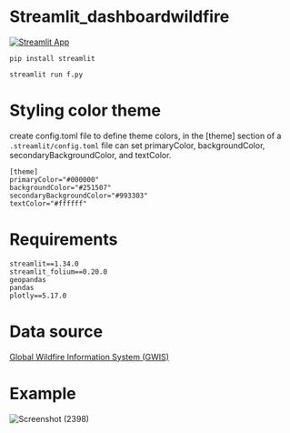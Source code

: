 # Streamlit_dashboardwildfire

[![Streamlit App](https://static.streamlit.io/badges/streamlit_badge_black_white.svg)](https://appdashboardwildfire-uvch9r5rhparinda.streamlit.app/)
```
pip install streamlit
```
```
streamlit run f.py
```
# Styling color theme
create config.toml file to define theme colors, in the [theme] section of a ```.streamlit/config.toml``` file can set primaryColor, backgroundColor, secondaryBackgroundColor, and textColor.
```
[theme]
primaryColor="#000000"
backgroundColor="#251507"
secondaryBackgroundColor="#993303"
textColor="#ffffff"
```
# Requirements
```
streamlit==1.34.0
streamlit_folium==0.20.0
geopandas
pandas
plotly==5.17.0
```
# Data source
[Global Wildfire Information System (GWIS)](https://gwis.jrc.ec.europa.eu/apps/country.profile/overview/ADM0/GRC)

# Example
![Screenshot (2398)](https://github.com/parindapannoon/Streamlit_dashboardwildfire/assets/119694198/d8249253-78da-46ad-94dd-ea28c1fde566)
